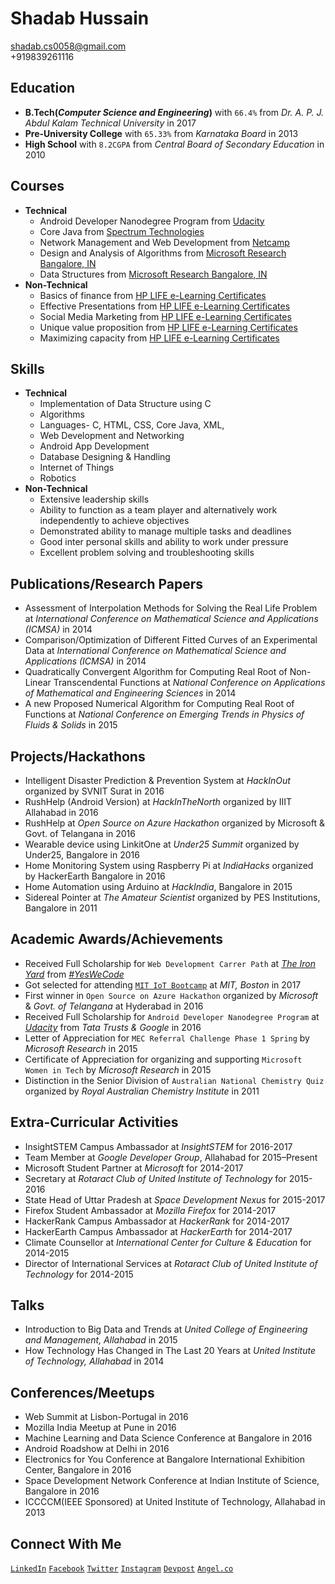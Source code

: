 # Shadab Hussain
shadab.cs0058@gmail.com<br>
+919839261116


## Education
- **B.Tech(*Computer Science and Engineering*)** with `66.4%` from *Dr. A. P. J. Abdul Kalam Technical University* in 2017
- **Pre-University College** with `65.33%` from *Karnataka Board* in 2013
- **High School** with `8.2CGPA` from *Central Board of Secondary Education* in 2010


## Courses
- **Technical**
    - Android Developer Nanodegree Program from [Udacity](https://profiles.udacity.com/p/5839348586)
    - Core Java from [Spectrum Technologies](http://www.spectrumalld.com)
    - Network Management and Web Development from [Netcamp](http://www.netcamp.in)
    - Design and Analysis of Algorithms from [Microsoft Research Bangalore, IN](www.mecr.org)
    - Data Structures from [Microsoft Research Bangalore, IN](www.mecr.org)
- **Non-Technical**
    - Basics of finance from [HP LIFE e-Learning Certificates](http://e-learning.life-global.org/)
    - Effective Presentations from  [HP LIFE e-Learning Certificates](http://e-learning.life-global.org/)
    - Social Media Marketing from [HP LIFE e-Learning Certificates](http://e-learning.life-global.org/)
    - Unique value proposition from [HP LIFE e-Learning Certificates](http://e-learning.life-global.org/)
    - Maximizing capacity from [HP LIFE e-Learning Certificates](http://e-learning.life-global.org/)


## Skills
- **Technical**
    - Implementation of Data Structure using C
    - Algorithms
    - Languages- C, HTML, CSS, Core Java, XML,
    - Web Development and Networking
    - Android App Development
    - Database Designing & Handling
    - Internet of Things
    - Robotics
- **Non-Technical**
    - Extensive leadership skills
    - Ability to function as a team player and alternatively work independently to achieve objectives
    - Demonstrated ability to manage multiple tasks and deadlines
    - Good inter personal skills and ability to work under pressure
    - Excellent problem solving and troubleshooting skills


## Publications/Research Papers
- Assessment of Interpolation Methods for Solving the Real Life Problem at *International Conference on Mathematical Science and Applications (ICMSA)* in 2014
- Comparison/Optimization of Different Fitted Curves of an Experimental Data at *International Conference on Mathematical Science and Applications (ICMSA)* in 2014
- Quadratically Convergent Algorithm for Computing Real Root of Non-Linear Transcendental Functions at *National Conference on Applications of Mathematical and Engineering Sciences* in 2014
- A new Proposed Numerical Algorithm for Computing Real Root of Functions at *National Conference on Emerging Trends in Physics of Fluids & Solids* in 2015


## Projects/Hackathons
- Intelligent Disaster Prediction & Prevention System at *HackInOut* organized by SVNIT Surat in 2016
- RushHelp (Android Version) at *HackInTheNorth* organized by IIIT Allahabad in 2016
- RushHelp at *Open Source on Azure Hackathon* organized by Microsoft & Govt. of Telangana in 2016
- Wearable device using LinkitOne at *Under25 Summit* organized by Under25, Bangalore in 2016
- Home Monitoring System using Raspberry Pi at *IndiaHacks* organized by HackerEarth Bangalore in 2016
- Home Automation using Arduino at *HackIndia*, Bangalore in 2015
- Sidereal Pointer at *The Amateur Scientist* organized by PES Institutions, Bangalore in 2011


## Academic Awards/Achievements
- Received Full Scholarship for `Web Development Carrer Path` at [*The Iron Yard*](https://www.theironyard.com) from [*#YesWeCode*](www.yeswecodefund.com)
- Got selected for attending [`MIT IoT Bootcamp`](http://bootcamp.mit.edu/iot/) at *MIT, Boston* in 2017
- First winner in `Open Source on Azure Hackathon` organized by *Microsoft* & *Govt. of Telangana* at Hyderabad in 2016
- Received Full Scholarship for `Android Developer Nanodegree Program` at [*Udacity*](https://www.udacity.com) from *Tata Trusts & Google* in 2016
- Letter of Appreciation for `MEC Referral Challenge Phase 1 Spring` by *Microsoft Research* in 2015
- Certificate of Appreciation for organizing and supporting `Microsoft Women in Tech` by *Microsoft Research* in 2015
- Distinction in the Senior Division of `Australian National Chemistry Quiz` organized by *Royal Australian Chemistry Institute* in 2011


## Extra-Curricular Activities
- InsightSTEM Campus Ambassador at *InsightSTEM* for 2016-2017
- Team Member at *Google Developer Group*, Allahabad for 2015–Present
- Microsoft Student Partner at *Microsoft* for 2014-2017
- Secretary at *Rotaract Club of United Institute of Technology* for 2015-2016
- State Head of Uttar Pradesh at *Space Development Nexus* for 2015-2017
- Firefox Student Ambassador at *Mozilla Firefox* for 2014-2017
- HackerRank Campus Ambassador at *HackerRank* for 2014-2017
- HackerEarth Campus Ambassador at *HackerEarth* for 2014-2017
- Climate Counsellor at *International Center for Culture & Education* for 2014-2015
- Director of International Services at *Rotaract Club of United Institute of Technology* for 2014-2015


## Talks
- Introduction to Big Data and Trends at *United College of Engineering and Management, Allahabad* in 2015
- How Technology Has Changed in The Last 20 Years at *United Institute of Technology, Allahabad* in 2014


## Conferences/Meetups
- Web Summit at Lisbon-Portugal in 2016
- Mozilla India Meetup at Pune in 2016
- Machine Learning and Data Science Conference at Bangalore in 2016
- Android Roadshow at Delhi in 2016
- Electronics for You Conference at Bangalore International Exhibition Center, Bangalore in 2016
- Space Development Network Conference at Indian Institute of Science, Bangalore in 2016
- ICCCCM(IEEE Sponsored) at United Institute of Technology, Allahabad in 2013


## Connect With Me
[`LinkedIn`](https://www.linkedin.com/in/shadabhussain96)
[`Facebook`](https://www.facebook.com/shadab.786.hussain)
[`Twitter`](https://twitter.com/shadabhusain786)
[`Instagram`](https://www.instagram.com/ping.shadab)
[`Devpost`](https://devpost.com/shadabhussain)
[`Angel.co`](https://angel.co/shadab-hussain-2) 
